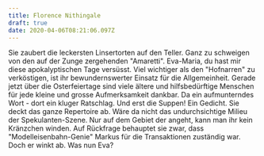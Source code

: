 ```yaml
---
title: Florence Nithingale
draft: true
date: 2020-04-06T08:21:06.097Z
---
```

Sie zaubert die leckersten Linsertorten auf den Teller. Ganz zu schweigen von den auf der Zunge zergehenden "Amaretti". Eva-Maria, du hast mir diese apokalyptischen Tage versüsst. Viel wichtiger als den "Hofnarren" zu verköstigen, ist ihr bewundernswerter Einsatz für die Allgemeinheit. Gerade jetzt über die Osterfeiertage sind viele ältere und hilfsbedürftige Menschen für jede kleine und grosse Aufmerksamkeit dankbar. Da ein aufmunterndes Wort - dort ein kluger Ratschlag. Und erst die Suppen! Ein Gedicht. Sie deckt das ganze Repertoire ab. Wäre da nicht das undurchsichtige Milieu der Spekulanten-Szene. Nur auf dem Gebiet der angeht, kann man ihr kein Kränzchen winden. Auf Rückfrage behauptet sie zwar, dass "Modelleisenbahn-Genie" Markus für die Transaktionen zuständig war. Doch er winkt ab. Was nun Eva?